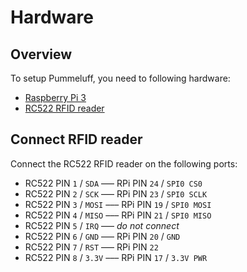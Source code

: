 Hardware
========

Overview
--------

To setup Pummeluff, you need to following hardware:

- [Raspberry Pi 3](https://www.raspberrypi.org/)
- [RC522 RFID reader](https://www.aliexpress.com/wholesale?SearchText=rc522)

Connect RFID reader
-------------------

Connect the RC522 RFID reader on the following ports:

- RC522 PIN `1` / `SDA` ––– RPi PIN `24` / `SPI0 CS0`
- RC522 PIN `2` / `SCK` ––– RPi PIN `23` / `SPI0 SCLK`
- RC522 PIN `3` / `MOSI` ––– RPi PIN `19` / `SPI0 MOSI`
- RC522 PIN `4` / `MISO` ––– RPi PIN `21` / `SPI0 MISO`
- RC522 PIN `5` / `IRQ` ––– _do not connect_
- RC522 PIN `6` / `GND` ––– RPi PIN `20` / `GND`
- RC522 PIN `7` / `RST` ––– RPi PIN `22`
- RC522 PIN `8` / `3.3V` ––– RPi PIN `17` / `3.3V PWR`
